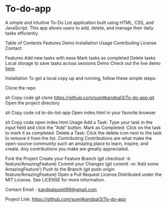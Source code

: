 # To-do-app

A simple and intuitive To-Do List application built using HTML, CSS, and JavaScript. This app allows users to add, delete, and manage their daily tasks efficiently.


Table of Contents
Features
Demo
Installation
Usage
Contributing
License
Contact

Features
Add new tasks with ease
Mark tasks as completed
Delete tasks
Local storage to save tasks across sessions
Demo
Check out the live demo <a href="">here</a>.

Installation
To get a local copy up and running, follow these simple steps:

Clone the repo

sh
Copy code
git clone https://github.com/sumitkandpal3/To-do-app.git
Open the project directory

sh
Copy code
cd to-do-list-app
Open index.html in your favorite browser

sh
Copy code
open index.html
Usage
Add a Task: Type your task in the input field and click the "Add" button.
Mark as Completed: Click on the task to mark it as completed.
Delete a Task: Click the delete icon next to the task to remove it from the list.
Contributing
Contributions are what make the open-source community such an amazing place to learn, inspire, and create. Any contributions you make are greatly appreciated.

Fork the Project
Create your Feature Branch (git checkout -b feature/AmazingFeature)
Commit your Changes (git commit -m 'Add some AmazingFeature')
Push to the Branch (git push origin feature/AmazingFeature)
Open a Pull Request
License
Distributed under the MIT License. See LICENSE for more information.

Contact
Email - kandpalsumit99@gmail.com

Project Link: https://github.com/sumitkandpal3/To-do-app
